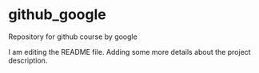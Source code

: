 # github_google
Repository for github course by google

I am editing the README file. Adding some more details about the project description.
